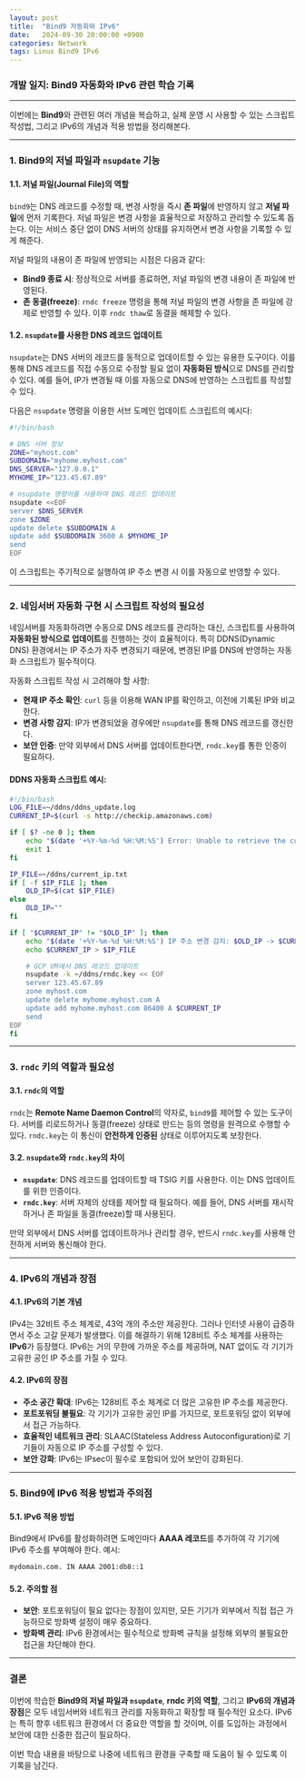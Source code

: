 ```yaml
---
layout: post
title:  "Bind9 자동화와 IPv6"
date:   2024-09-30 20:00:00 +0900
categories: Network
tags: Linux Bind9 IPv6 
---
```


### 개발 일지: Bind9 자동화와 IPv6 관련 학습 기록

------

이번에는 **Bind9**와 관련된 여러 개념을 복습하고, 실제 운영 시 사용할 수 있는 스크립트 작성법, 그리고 IPv6의 개념과 적용 방법을 정리해본다.

------

### 1. **Bind9의 저널 파일과 `nsupdate` 기능**

#### 1.1. **저널 파일(Journal File)의 역할**

`bind9`는 DNS 레코드를 수정할 때, 변경 사항을 즉시 **존 파일**에 반영하지 않고 **저널 파일**에 먼저 기록한다. 저널 파일은 변경 사항을 효율적으로 저장하고 관리할 수 있도록 돕는다. 이는 서비스 중단 없이 DNS 서버의 상태를 유지하면서 변경 사항을 기록할 수 있게 해준다.

저널 파일의 내용이 존 파일에 반영되는 시점은 다음과 같다:

- **Bind9 종료 시**: 정상적으로 서버를 종료하면, 저널 파일의 변경 내용이 존 파일에 반영된다.
- **존 동결(freeze)**: `rndc freeze` 명령을 통해 저널 파일의 변경 사항을 존 파일에 강제로 반영할 수 있다. 이후 `rndc thaw`로 동결을 해제할 수 있다.

#### 1.2. **`nsupdate`를 사용한 DNS 레코드 업데이트**

`nsupdate`는 DNS 서버의 레코드를 동적으로 업데이트할 수 있는 유용한 도구이다. 이를 통해 DNS 레코드를 직접 수동으로 수정할 필요 없이 **자동화된 방식**으로 DNS를 관리할 수 있다. 예를 들어, IP가 변경될 때 이를 자동으로 DNS에 반영하는 스크립트를 작성할 수 있다.

다음은 `nsupdate` 명령을 이용한 서브 도메인 업데이트 스크립트의 예시다:

```bash
#!/bin/bash

# DNS 서버 정보
ZONE="myhost.com"
SUBDOMAIN="myhome.myhost.com"
DNS_SERVER="127.0.0.1"
MYHOME_IP="123.45.67.89"

# nsupdate 명령어를 사용하여 DNS 레코드 업데이트
nsupdate <<EOF
server $DNS_SERVER
zone $ZONE
update delete $SUBDOMAIN A
update add $SUBDOMAIN 3600 A $MYHOME_IP
send
EOF
```

이 스크립트는 주기적으로 실행하여 IP 주소 변경 시 이를 자동으로 반영할 수 있다.

------

### 2. **네임서버 자동화 구현 시 스크립트 작성의 필요성**

네임서버를 자동화하려면 수동으로 DNS 레코드를 관리하는 대신, 스크립트를 사용하여 **자동화된 방식으로 업데이트**를 진행하는 것이 효율적이다. 특히 DDNS(Dynamic DNS) 환경에서는 IP 주소가 자주 변경되기 때문에, 변경된 IP를 DNS에 반영하는 자동화 스크립트가 필수적이다.

자동화 스크립트 작성 시 고려해야 할 사항:

- **현재 IP 주소 확인**: `curl` 등을 이용해 WAN IP를 확인하고, 이전에 기록된 IP와 비교한다.
- **변경 사항 감지**: IP가 변경되었을 경우에만 `nsupdate`를 통해 DNS 레코드를 갱신한다.
- **보안 인증**: 만약 외부에서 DNS 서버를 업데이트한다면, `rndc.key`를 통한 인증이 필요하다.

#### DDNS 자동화 스크립트 예시:

```bash
#!/bin/bash
LOG_FILE=~/ddns/ddns_update.log
CURRENT_IP=$(curl -s http://checkip.amazonaws.com)

if [ $? -ne 0 ]; then
    echo "$(date '+%Y-%m-%d %H:%M:%S') Error: Unable to retrieve the current IP address." | tee -a $LOG_FILE >&2
    exit 1
fi

IP_FILE=~/ddns/current_ip.txt
if [ -f $IP_FILE ]; then
    OLD_IP=$(cat $IP_FILE)
else
    OLD_IP=""
fi

if [ "$CURRENT_IP" != "$OLD_IP" ]; then
    echo "$(date '+%Y-%m-%d %H:%M:%S') IP 주소 변경 감지: $OLD_IP -> $CURRENT_IP" | tee -a $LOG_FILE
    echo $CURRENT_IP > $IP_FILE

    # GCP VM에서 DNS 레코드 업데이트
    nsupdate -k ~/ddns/rndc.key << EOF
    server 123.45.67.89
    zone myhost.com
    update delete myhome.myhost.com A
    update add myhome.myhost.com 86400 A $CURRENT_IP
    send
EOF
fi
```

------

### 3. **`rndc` 키의 역할과 필요성**

#### 3.1. **`rndc`의 역할**

`rndc`는 **Remote Name Daemon Control**의 약자로, `bind9`를 제어할 수 있는 도구이다. 서버를 리로드하거나 동결(freeze) 상태로 만드는 등의 명령을 원격으로 수행할 수 있다. `rndc.key`는 이 통신이 **안전하게 인증된** 상태로 이루어지도록 보장한다.

#### 3.2. **`nsupdate`와 `rndc.key`의 차이**

- **`nsupdate`**: DNS 레코드를 업데이트할 때 TSIG 키를 사용한다. 이는 DNS 업데이트를 위한 인증이다.
- **`rndc.key`**: 서버 자체의 상태를 제어할 때 필요하다. 예를 들어, DNS 서버를 재시작하거나 존 파일을 동결(freeze)할 때 사용된다.

만약 외부에서 DNS 서버를 업데이트하거나 관리할 경우, 반드시 `rndc.key`를 사용해 안전하게 서버와 통신해야 한다.

------

### 4. **IPv6의 개념과 장점**

#### 4.1. **IPv6의 기본 개념**

IPv4는 32비트 주소 체계로, 43억 개의 주소만 제공한다. 그러나 인터넷 사용이 급증하면서 주소 고갈 문제가 발생했다. 이를 해결하기 위해 128비트 주소 체계를 사용하는 **IPv6**가 등장했다. IPv6는 거의 무한에 가까운 주소를 제공하며, NAT 없이도 각 기기가 고유한 공인 IP 주소를 가질 수 있다.

#### 4.2. **IPv6의 장점**

- **주소 공간 확대**: IPv6는 128비트 주소 체계로 더 많은 고유한 IP 주소를 제공한다.
- **포트포워딩 불필요**: 각 기기가 고유한 공인 IP를 가지므로, 포트포워딩 없이 외부에서 접근 가능하다.
- **효율적인 네트워크 관리**: SLAAC(Stateless Address Autoconfiguration)로 기기들이 자동으로 IP 주소를 구성할 수 있다.
- **보안 강화**: IPv6는 IPsec이 필수로 포함되어 있어 보안이 강화된다.

------

### 5. **Bind9에 IPv6 적용 방법과 주의점**

#### 5.1. **IPv6 적용 방법**

Bind9에서 IPv6를 활성화하려면 도메인마다 **AAAA 레코드**를 추가하여 각 기기에 IPv6 주소를 부여해야 한다. 예시:

```bash
mydomain.com. IN AAAA 2001:db8::1
```

#### 5.2. **주의할 점**

- **보안**: 포트포워딩이 필요 없다는 장점이 있지만, 모든 기기가 외부에서 직접 접근 가능하므로 방화벽 설정이 매우 중요하다.
- **방화벽 관리**: IPv6 환경에서는 필수적으로 방화벽 규칙을 설정해 외부의 불필요한 접근을 차단해야 한다.

------

### 결론

이번에 학습한 **Bind9의 저널 파일과 `nsupdate`**, **rndc 키의 역할**, 그리고 **IPv6의 개념과 장점**은 모두 네임서버와 네트워크 관리를 자동화하고 확장할 때 필수적인 요소다. IPv6는 특히 향후 네트워크 환경에서 더 중요한 역할을 할 것이며, 이를 도입하는 과정에서 보안에 대한 신중한 접근이 필요하다.

이번 학습 내용을 바탕으로 나중에 네트워크 환경을 구축할 때 도움이 될 수 있도록 이 기록을 남긴다.